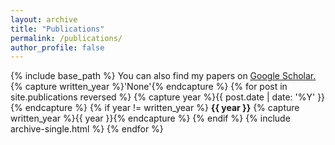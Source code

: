 ```yaml
---
layout: archive
title: "Publications"
permalink: /publications/
author_profile: false
---
```


<!-- {% if author.googlescholar %} -->
  
<!-- {% endif %} -->

{% include base_path %}
You can also find my papers on <u><a href="https://scholar.google.com/citations?user=oCqKAnsAAAAJ&hl=en">Google Scholar</a>.</u>
{% capture written_year %}'None'{% endcapture %}
{% for post in site.publications reversed %}
  {% capture year %}{{ post.date | date: '%Y' }}{% endcapture %}
  {% if year != written_year %}
    <b>{{ year }}</b>
    {% capture written_year %}{{ year }}{% endcapture %}
  {% endif %}
  {% include archive-single.html %}
{% endfor %}



